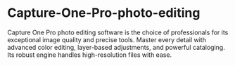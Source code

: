 # Capture-One-Pro-photo-editing
Capture One Pro photo editing software is the choice of professionals for its exceptional image quality and precise tools. Master every detail with advanced color editing, layer-based adjustments, and powerful cataloging. Its robust engine handles high-resolution files with ease.
